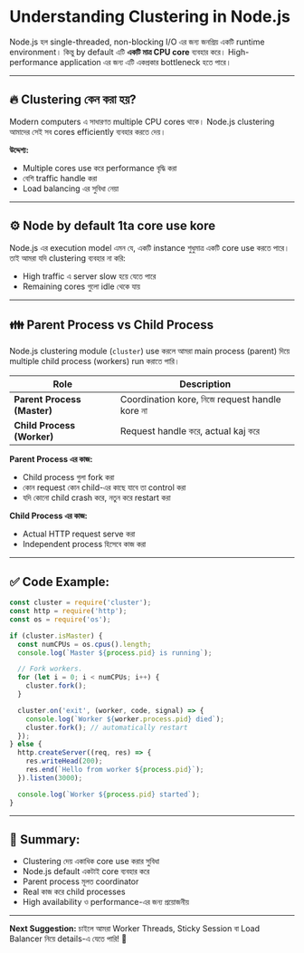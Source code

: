 # Understanding Clustering in Node.js

Node.js হল single-threaded, non-blocking I/O এর জন্য জনপ্রিয় একটি runtime environment। কিন্তু by default এটি **একটি মাত্র CPU core** ব্যবহার করে। High-performance application এর জন্য এটি একপ্রকার bottleneck হতে পারে।

---

## 🔥 Clustering কেন করা হয়?

Modern computers এ সাধারণত multiple CPU cores থাকে। Node.js clustering আমাদের সেই সব cores efficiently ব্যবহার করতে দেয়।

**উদ্দেশ্য:**

* Multiple cores use করে performance বৃদ্ধি করা
* বেশি traffic handle করা
* Load balancing এর সুবিধা নেয়া

---

## ⚙️ Node by default 1ta core use kore

Node.js এর execution model এমন যে, একটি instance শুধুমাত্র একটি core use করতে পারে। তাই আমরা যদি clustering ব্যবহার না করি:

* High traffic এ server slow হয়ে যেতে পারে
* Remaining cores গুলো idle থেকে যায়

---

## 👪 Parent Process vs Child Process

Node.js clustering module (`cluster`) use করলে আমরা main process (parent) দিয়ে multiple child process (workers) run করাতে পারি।

| Role                        | Description                                    |
| --------------------------- | ---------------------------------------------- |
| **Parent Process (Master)** | Coordination kore, নিজে request handle kore না |
| **Child Process (Worker)**  | Request handle করে, actual kaj করে             |

**Parent Process এর কাজ:**

* Child process গুলা fork করা
* কোন request কোন child-এর কাছে যাবে তা control করা
* যদি কোনো child crash করে, নতুন করে restart করা

**Child Process এর কাজ:**

* Actual HTTP request serve করা
* Independent process হিসেবে কাজ করা

---

## ✅ Code Example:

```js
const cluster = require('cluster');
const http = require('http');
const os = require('os');

if (cluster.isMaster) {
  const numCPUs = os.cpus().length;
  console.log(`Master ${process.pid} is running`);

  // Fork workers.
  for (let i = 0; i < numCPUs; i++) {
    cluster.fork();
  }

  cluster.on('exit', (worker, code, signal) => {
    console.log(`Worker ${worker.process.pid} died`);
    cluster.fork(); // automatically restart
  });
} else {
  http.createServer((req, res) => {
    res.writeHead(200);
    res.end(`Hello from worker ${process.pid}`);
  }).listen(3000);

  console.log(`Worker ${process.pid} started`);
}
```

---

## 🧠 Summary:

* Clustering দেয় একাধিক core use করার সুবিধা
* Node.js default একটাই core ব্যবহার করে
* Parent process মূলত coordinator
* Real কাজ করে child processes
* High availability ও performance-এর জন্য প্রয়োজনীয়

---

**Next Suggestion:** চাইলে আমরা Worker Threads, Sticky Session বা Load Balancer নিয়ে details-এ যেতে পারি! 🚀
